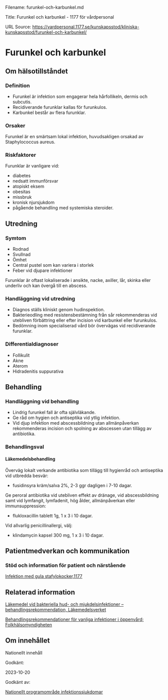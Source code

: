 Filename: furunkel-och-karbunkel.md

Title: Furunkel och karbunkel - 1177 för vårdpersonal

URL Source: https://vardpersonal.1177.se/kunskapsstod/kliniska-kunskapsstod/furunkel-och-karbunkel/

Furunkel och karbunkel
======================

Om hälsotillståndet
-------------------

### Definition

*   Furunkel är infektion som engagerar hela hårfollikeln, dermis och subcutis.
*   Recidiverande furunklar kallas för furunkulos.
*   Karbunkel består av flera furunklar.

### Orsaker

Furunkel är en smärtsam lokal infektion, huvudsakligen orsakad av Staphylococcus aureus.

### Riskfaktorer

Furunklar är vanligare vid:

*   diabetes
*   nedsatt immunförsvar
*   atopiskt eksem
*   obesitas
*   missbruk
*   kronisk njursjukdom
*   pågående behandling med systemiska steroider.

Utredning
---------

### Symtom

*   Rodnad
*   Svullnad
*   Ömhet
*   Central pustel som kan variera i storlek
*   Feber vid djupare infektioner

Furunklar är oftast lokaliserade i ansikte, nacke, axiller, lår, skinka eller underliv och kan övergå till en abscess.

### Handläggning vid utredning

*   Diagnos ställs kliniskt genom hudinspektion.
*   Bakterieodling med resistensbestämning från sår rekommenderas vid utebliven förbättring eller efter incision vid karbunkel eller furunkulos.
*   Bedömning inom specialiserad vård bör övervägas vid recidiverande furunklar.

### Differentialdiagnoser

*   Follikulit
*   Akne
*   Aterom
*   Hidradenitis suppurativa

Behandling
----------

### Handläggning vid behandling

*   Lindrig furunkel fall är ofta självläkande.
*   Ge råd om hygien och antiseptika vid ytlig infektion.
*   Vid djup infektion med abscessbildning utan allmänpåverkan rekommenderas incision och spolning av abscessen utan tillägg av antibiotika.

### Behandlingsval

#### Läkemedelsbehandling

Överväg lokalt verkande antibiotika som tillägg till hygienråd och antiseptika vid utbredda besvär:

*   fusidinsyra kräm/salva 2%, 2-3 ggr dagligen i 7-10 dagar.

Ge peroral antibiotika vid utebliven effekt av dränage, vid abscessbildning samt vid lymfangit, lymfadenit, hög ålder, allmänpåverkan eller immunsuppression:

*   flukloxacillin tablett 1g, 1 x 3 i 10 dagar.

Vid allvarlig penicillinallergi, välj:

*   klindamycin kapsel 300 mg, 1 x 3 i 10 dagar.

Patientmedverkan och kommunikation
----------------------------------

### Stöd och information för patient och närstående

[Infektion med gula stafylokocker,1177](https://www.1177.se/sjukdomar--besvar/hud-har-och-naglar/infektioner-pa-huden/infektion-med-gula-stafylokocker/)

Relaterad information
---------------------

[Läkemedel vid bakteriella hud- och mjukdelsinfektioner – behandlingsrekommendation, Läkemedelsverket](https://www.lakemedelsverket.se/sv/behandling-och-forskrivning/behandlingsrekommendationer/sok-behandlingsrekommendationer/lakemedel-vid-bakteriella-hud--och-mjukdelsinfektioner---behandlingsrekommendation)

[Behandlingsrekommendationer för vanliga infektioner i öppenvård; Folkhälsomyndigheten](https://www.folkhalsomyndigheten.se/contentassets/246aa17721b44c5380a0117f6d0aba40/behandlingsrekommendationer-oppenvard.pdf)

Om innehållet
-------------

Nationellt innehåll

Godkänt:

2023-10-20

Godkänt av:

[Nationellt programområde infektionssjukdomar](https://kunskapsstyrningvard.se/kunskapsstyrningvard/programomradenochsamverkansgrupper/nationellaprogramomraden/npoinfektionssjukdomar.56434.html)
